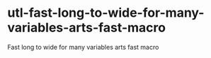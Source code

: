 # utl-fast-long-to-wide-for-many-variables-arts-fast-macro
Fast long to wide for many variables arts fast macro
